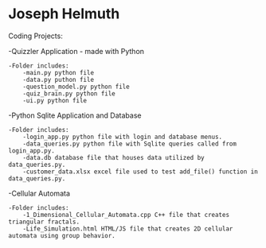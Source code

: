 # Joseph Helmuth
Coding Projects:

-Quizzler Application - made with Python

    -Folder includes:
        -main.py python file 
        -data.py puthon file 
        -question_model.py python file 
        -quiz_brain.py python file 
        -ui.py python file 

-Python Sqlite Application and Database 

    -Folder includes:
        -login_app.py python file with login and database menus.
        -data_queries.py python file with Sqlite queries called from login_app.py.
        -data.db database file that houses data utilized by data_queries.py.
        -customer_data.xlsx excel file used to test add_file() function in data_queries.py.
        
-Cellular Automata

    -Folder includes:
        -1_Dimensional_Cellular_Automata.cpp C++ file that creates triangular fractals.
        -Life_Simulation.html HTML/JS file that creates 2D cellular automata using group behavior.
